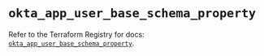 # `okta_app_user_base_schema_property`

Refer to the Terraform Registry for docs: [`okta_app_user_base_schema_property`](https://registry.terraform.io/providers/okta/okta/4.9.1/docs/resources/app_user_base_schema_property).
